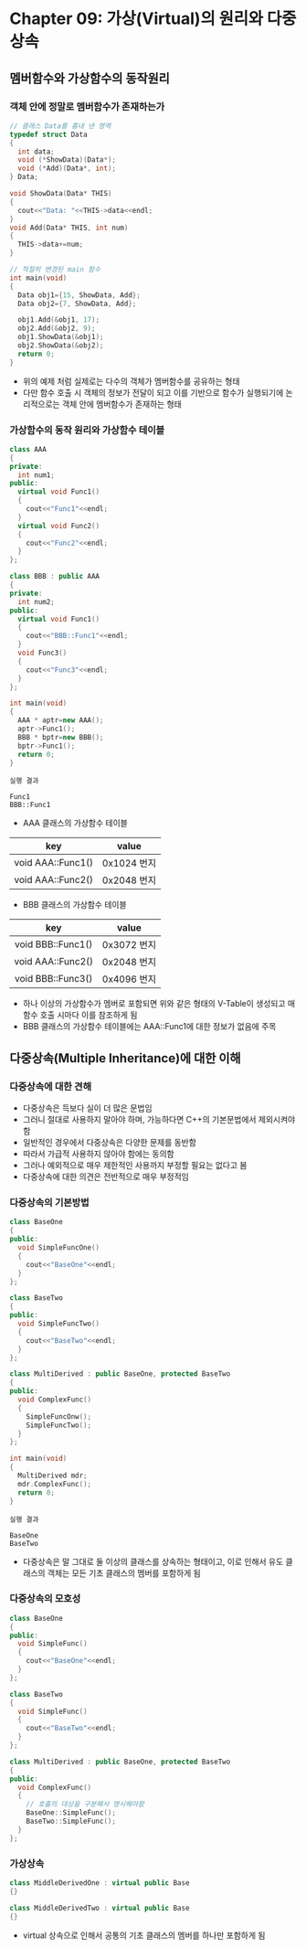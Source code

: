 # Chapter 09: 가상(Virtual)의 원리와 다중 상속
## 멤버함수와 가상함수의 동작원리
### 객체 안에 정말로 멤버함수가 존재하는가
```cpp
// 클래스 Data를 흉내 낸 영역
typedef struct Data
{
  int data;
  void (*ShowData)(Data*);
  void (*Add)(Data*, int);
} Data;

void ShowData(Data* THIS)
{
  cout<<"Data: "<<THIS->data<<endl;
}
void Add(Data* THIS, int num)
{
  THIS->data+=num;
}

// 적절히 변경된 main 함수
int main(void)
{
  Data obj1={15, ShowData, Add};
  Data obj2={7, ShowData, Add};

  obj1.Add(&obj1, 17);
  obj2.Add(&obj2, 9);
  obj1.ShowData(&obj1);
  obj2.ShowData(&obj2);
  return 0;
}
```
- 위의 예제 처럼 실제로는 다수의 객체가 멤버함수를 공유하는 형태
- 다만 함수 호출 시 객체의 정보가 전달이 되고 이를 기반으로 함수가 실행되기에 논리적으로는 객체 안에 멤버함수가 존재하는 형태

### 가상함수의 동작 원리와 가상함수 테이블
```cpp
class AAA
{
private:
  int num1;
public:
  virtual void Func1()
  {
    cout<<"Func1"<<endl;
  }
  virtual void Func2()
  {
    cout<<"Func2"<<endl;
  }
};

class BBB : public AAA
{
private:
  int num2;
public:
  virtual void Func1()
  {
    cout<<"BBB::Func1"<<endl;
  }
  void Func3()
  {
    cout<<"Func3"<<endl;
  }
};

int main(void)
{
  AAA * aptr=new AAA();
  aptr->Func1();
  BBB * bptr=new BBB();
  bptr->Func1();
  return 0;
}
```
```
실행 결과

Func1
BBB::Func1
```
- AAA 클래스의 가상함수 테이블

|key|value|
|:---:|:---:|
|void AAA::Func1()|0x1024 번지|
|void AAA::Func2()|0x2048 번지|

- BBB 클래스의 가상함수 테이블

|key|value|
|:---:|:---:|
|void BBB::Func1()|0x3072 번지|
|void AAA::Func2()|0x2048 번지|
|void BBB::Func3()|0x4096 번지|

- 하나 이상의 가상함수가 멤버로 포함되면 위와 같은 형태의 V-Table이 생성되고 매 함수 호출 시마다 이를 참조하게 됨
- BBB 클래스의 가상함수 테이블에는 AAA::Func1에 대한 정보가 없음에 주목

## 다중상속(Multiple Inheritance)에 대한 이해
### 다중상속에 대한 견해
- 다중상속은 득보다 실이 더 많은 문법임
- 그러니 절대로 사용하지 말아야 하며, 가능하다면 C++의 기본문법에서 제외시켜야 함
- 일반적인 경우에서 다중상속은 다양한 문제를 동반함
- 따라서 가급적 사용하지 않아야 함에는 동의함
- 그러나 예외적으로 매우 제한적인 사용까지 부정할 필요는 없다고 봄
- 다중상속에 대한 의견은 전반적으로 매우 부정적임

### 다중상속의 기본방법
```cpp
class BaseOne
{
public:
  void SimpleFuncOne()
  {
    cout<<"BaseOne"<<endl;
  }
};

class BaseTwo
{
public:
  void SimpleFuncTwo()
  {
    cout<<"BaseTwo"<<endl;
  }
};

class MultiDerived : public BaseOne, protected BaseTwo
{
public:
  void ComplexFunc()
  {
    SimpleFuncOnw();
    SimpleFuncTwo();
  }
};

int main(void)
{
  MultiDerived mdr;
  mdr.ComplexFunc();
  return 0;
}
```
```
실행 결과

BaseOne
BaseTwo
```
- 다중상속은 말 그대로 둘 이상의 클래스를 상속하는 형태이고, 이로 인해서 유도 클래스의 객체는 모든 기초 클래스의 멤버를 포함하게 됨

### 다중상속의 모호성
```cpp
class BaseOne
{
public:
  void SimpleFunc()
  {
    cout<<"BaseOne"<<endl;
  }
};

class BaseTwo
{
  void SimpleFunc()
  {
    cout<<"BaseTwo"<<endl;
  }
};

class MultiDerived : public BaseOne, protected BaseTwo
{
public:
  void ComplexFunc()
  {
    // 호출의 대상을 구분해서 명시해야함
    BaseOne::SimpleFunc();
    BaseTwo::SimpleFunc();
  }
};
```

### 가상상속
```cpp
class MiddleDerivedOne : virtual public Base
{}

class MiddleDerivedTwo : virtual public Base
{}
```
- virtual 상속으로 인해서 공통의 기초 클래스의 멤버를 하나만 포함하게 됨